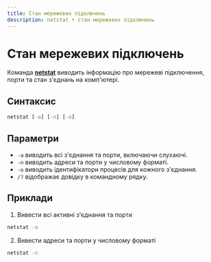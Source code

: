 ```yaml
---
title: Стан мережевих підключень
description: netstat • стан мережевих підключень
---
```


# Стан мережевих підключень

Команда **[netstat](https://docs.microsoft.com/en-us/windows-server/administration/windows-commands/netstat 'Microsoft Dosc')** виводить інформацію про мережеві підключення, порти та стан з'єднань на комп'ютері.

## Синтаксис

```cmd
netstat [-a] [-n] [-o]
```

## Параметри

- `-a` виводить всі з'єднання та порти, включаючи слухаючі.
- `-n` виводить адреси та порти у числовому форматі.
- `-o` виводить ідентифікатори процесів для кожного з'єднання.
- `/?` відображає довідку в командному рядку.

## Приклади

1. Вивести всі активні з'єднання та порти

```cmd
netstat -a
```

2. Вивести адреси та порти у числовому форматі

```cmd
netstat -n
```
